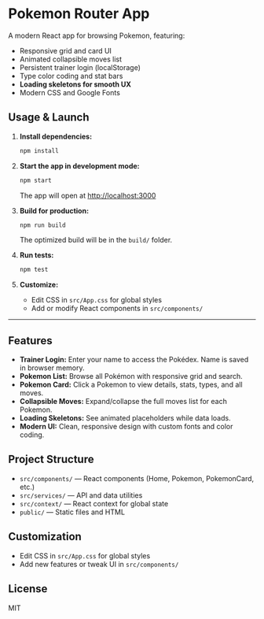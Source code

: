 
# Pokemon Router App

A modern React app for browsing Pokemon, featuring:
- Responsive grid and card UI
- Animated collapsible moves list
- Persistent trainer login (localStorage)
- Type color coding and stat bars
- **Loading skeletons for smooth UX**
- Modern CSS and Google Fonts


## Usage & Launch

1. **Install dependencies:**
	```sh
	npm install
	```
2. **Start the app in development mode:**
	```sh
	npm start
	```
	The app will open at [http://localhost:3000](http://localhost:3000)

3. **Build for production:**
	```sh
	npm run build
	```
	The optimized build will be in the `build/` folder.

4. **Run tests:**
	```sh
	npm test
	```

5. **Customize:**
	- Edit CSS in `src/App.css` for global styles
	- Add or modify React components in `src/components/`

---

## Features

- **Trainer Login:** Enter your name to access the Pokédex. Name is saved in browser memory.
- **Pokemon List:** Browse all Pokémon with responsive grid and search.
- **Pokemon Card:** Click a Pokemon to view details, stats, types, and all moves.
- **Collapsible Moves:** Expand/collapse the full moves list for each Pokemon.
- **Loading Skeletons:** See animated placeholders while data loads.
- **Modern UI:** Clean, responsive design with custom fonts and color coding.

## Project Structure

- `src/components/` — React components (Home, Pokemon, PokemonCard, etc.)
- `src/services/` — API and data utilities
- `src/context/` — React context for global state
- `public/` — Static files and HTML

## Customization

- Edit CSS in `src/App.css` for global styles
- Add new features or tweak UI in `src/components/`

## License

MIT
